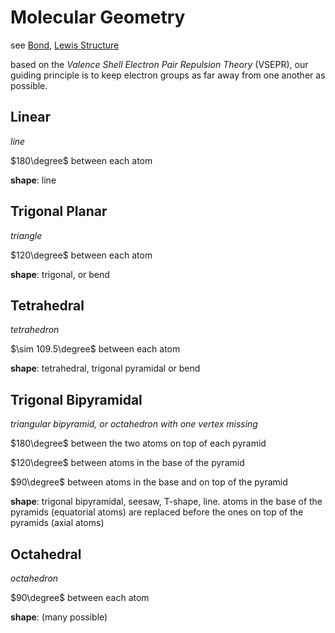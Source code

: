 # Molecular Geometry

see [Bond](Bond%203e540ea0ab234eca9486d144a72f898e.md), [Lewis Structure](Lewis%20Structure%202fec962a74f54c94a1ed518bf85b08ce.md)

based on the *Valence Shell Electron Pair Repulsion Theory* (VSEPR), our guiding principle is to keep electron groups as far away from one another as possible.

## Linear

*line*

$180\degree$ between each atom

**shape**: line

## Trigonal Planar

*triangle*

$120\degree$ between each atom

**shape**: trigonal, or bend

## Tetrahedral

*tetrahedron*

$\sim 109.5\degree$ between each atom

**shape**: tetrahedral, trigonal pyramidal or bend

## Trigonal Bipyramidal

*triangular bipyramid, or octahedron with one vertex missing*

$180\degree$ between the two atoms on top of each pyramid

$120\degree$ between atoms in the base of the pyramid

$90\degree$ between atoms in the base and on top of the pyramid

**shape**: trigonal bipyramidal, seesaw, T-shape, line. atoms in the base of the pyramids (equatorial atoms) are replaced before the ones on top of the pyramids (axial atoms)

## Octahedral

*octahedron*

$90\degree$ between each atom

**shape**: (many possible)